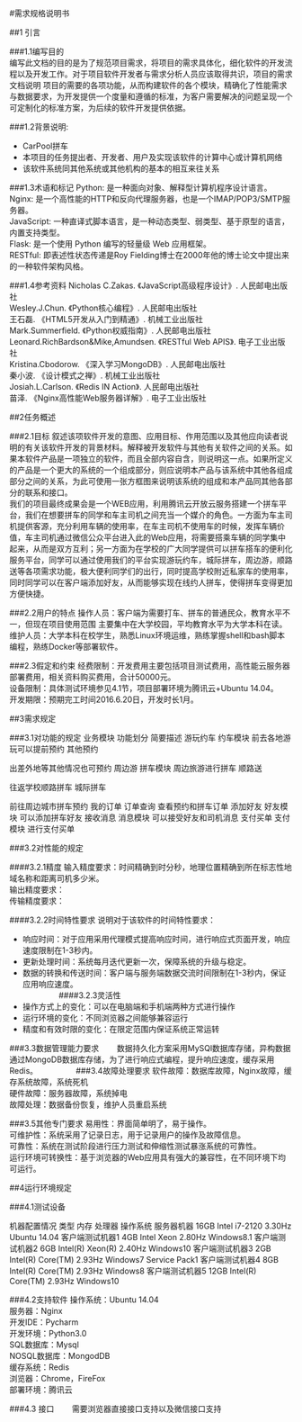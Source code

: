 #需求规格说明书


##1 引言


###1.1编写目的   
编写此文档的目的是为了规范项目需求，将项目的需求具体化，细化软件的开发流程以及开发工作。对于项目软件开发者与需求分析人员应该取得共识，项目的需求文档说明	项目的需要的各项功能，从而构建软件的各个模块，精确化了性能需求与数据要求，为开发提供一个度量和遵循的标准，为客户需要解决的问题呈现一个可定制化的标准方案，为后续的软件开发提供依据。


###1.2背景说明:
* CarPool拼车  
* 本项目的任务提出者、开发者、用户及实现该软件的计算中心或计算机网络  
* 该软件系统同其他系统或其他机构的基本的相互来往关系  
    
    
###1.3术语和标记
Python: 是一种面向对象、解释型计算机程序设计语言。    
Nginx: 是一个高性能的HTTP和反向代理服务器，也是一个IMAP/POP3/SMTP服务器。  
JavaScript: 一种直译式脚本语言，是一种动态类型、弱类型、基于原型的语言，内置支持类型。  
Flask: 是一个使用 Python 编写的轻量级 Web 应用框架。  
RESTful: 即表述性状态传递是Roy Fielding博士在2000年他的博士论文中提出来的一种软件架构风格。  



###1.4参考资料
Nicholas C.Zakas. 《JavaScript高级程序设计》. 人民邮电出版社  
Wesley.J.Chun. 《Python核心编程》. 人民邮电出版社  
王石磊. 《HTML5开发从入门到精通》. 机械工业出版社  
Mark.Summerfield. 《Python权威指南》. 人民邮电出版社  
Leonard.RichBardson&Mike,Amundsen. 《RESTful Web APIS》. 电子工业出版社  
Kristina.Cbodorow. 《深入学习MongoDB》. 人民邮电出版社  
秦小波. 《设计模式之禅》. 机械工业出版社  
Josiah.L.Carlson. 《Redis IN Action》. 人民邮电出版社  
苗泽. 《Nginx高性能Web服务器详解》. 电子工业出版社  


##2任务概述


###2.1目标
叙述该项软件开发的意图、应用目标、作用范围以及其他应向读者说明的有关该软件开发的背景材料。解释被开发软件与其他有关软件之间的关系。如果本软件产品是一项独立的软件，而且全部内容自含，则说明这一点。如果所定义的产品是一个更大的系统的一个组成部分，则应说明本产品与该系统中其他各组成部分之间的关系，为此可使用一张方框图来说明该系统的组成和本产品同其他各部分的联系和接口。  
我们的项目最终成果会是一个WEB应用，利用腾讯云开放云服务搭建一个拼车平台，我们在想要拼车的同学和车主司机之间充当一个媒介的角色。一方面为车主司机提供客源，充分利用车辆的使用率，在车主司机不使用车的时候，发挥车辆价值，车主司机通过微信公众平台进入此的Web应用，将需要搭乘车辆的同学集中起来，从而是双方互利；另一方面为在学校的广大同学提供可以拼车搭车的便利化服务平台，同学可以通过使用我们的平台实现游玩约车，城际拼车，周边游，顺路送等各项需求功能，极大便利同学们的出行，同时提高学校附近私家车的使用率，同时同学可以在客户端添加好友，从而能够实现在线约人拼车，使得拼车变得更加方便快捷。

###2.2用户的特点
操作人员：客户端为需要打车、拼车的普通民众，教育水平不一，但现在项目使用范围  	主要集中在大学校园，平均教育水平为大学本科在读。  
维护人员：大学本科在校学生，熟悉Linux环境运维，熟练掌握shell和bash脚本编程，熟练Docker等部署软件。  


###2.3假定和约束
经费限制：开发费用主要包括项目测试费用，高性能云服务器部署费用，相关资料购买费用，合计50000元。  
设备限制：具体测试环境参见4.1节，项目部署环境为腾讯云+Ubuntu 14.04。  
开发期限：预期完工时间2016.6.20日，开发时长1月。  


##3需求规定


###3.1对功能的规定
业务模块
功能划分
简要描述
游玩约车
约车模块
前去各地游玩可以提前预约
其他预约

出差外地等其他情况也可预约
周边游
拼车模块
周边旅游进行拼车
顺路送

往返学校顺路拼车
城际拼车

前往周边城市拼车预约
我的订单
订单查询
查看预约和拼车订单
添加好友
好友模块
可以添加拼车好友
接收消息
消息模块
可以接受好友和司机消息
支付买单
支付模块
进行支付买单

###3.2对性能的规定


####3.2.1精度
输入精度要求：时间精确到时分秒，地理位置精确到所在标志性地域名称和距离司机多少米。  
输出精度要求：  
传输精度要求：  


####3.2.2时间特性要求
说明对于该软件的时间特性要求：  
* 响应时间：对于应用采用代理模式提高响应时间，进行响应式页面开发，响应速度限制在1-3秒内。  
* 更新处理时间：系统每月迭代更新一次，保障系统的升级与稳定。  
* 数据的转换和传送时间：客户端与服务端数据交流时间限制在1-3秒内，保证应用响应速度。  
　　
　　
####3.2.3灵活性
* 操作方式上的变化：可以在电脑端和手机端两种方式进行操作
* 运行环境的变化：不同浏览器之间能够兼容运行
* 精度和有效时限的变化：在限定范围内保证系统正常运转


###3.3数据管理能力要求
　　数据持久化方案采用MySQl数据库存储，异构数据通过MongoDB数据库存储，为了进行响应式编程，提升响应速度，缓存采用Redis。
　　
　　
###3.4故障处理要求
软件故障：数据库故障，Nginx故障，缓存系统故障，系统死机  
硬件故障：服务器故障，系统掉电  
故障处理：数据备份恢复，维护人员重启系统 


###3.5其他专门要求
易用性：界面简单明了，易于操作。  
可维护性：系统采用了记录日志，用于记录用户的操作及故障信息。  
可靠性：系统在测试阶段进行压力测试和伸缩性测试暴涨系统的可靠性。  
运行环境可转换性：基于浏览器的Web应用具有强大的兼容性，在不同环境下均可运行。  


##4运行环境规定


###4.1测试设备

机器配置情况
类型 	内存 	处理器 	操作系统
服务器机器 		  16GB     Intel i7-2120 3.30Hz Ubuntu 14.04 
客户端测试机器1  4GB 	    Intel Xeon 2.80Hz Windows8.1
	客户端测试机器2  6GB      Intel(R) Xeon(R) 2.40Hz Windows10
	客户端测试机器3  2GB      Intel(R) Core(TM) 2.93Hz Windows7 Service Pack1
	客户端测试机器4  8GB      Intel(R) Core(TM) 2.93Hz Windows8
	客户端测试机器5  12GB     Intel(R) Core(TM) 2.93Hz Windows10
	
	
###4.2支持软件
操作系统：Ubuntu 14.04  
服务器：Nginx  
开发IDE：Pycharm  
开发环境：Python3.0  
SQL数据库：Mysql  
NOSQL数据库：MongodDB  
缓存系统：Redis  
浏览器：Chrome，FireFox  
部署环境：腾讯云  


###4.3 接口
　　需要浏览器直接接口支持以及微信接口支持

